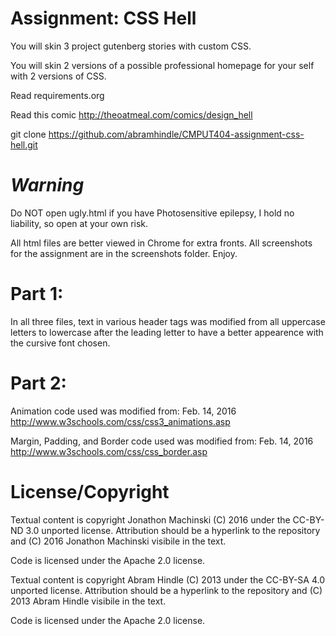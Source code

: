 Assignment: CSS Hell
====================

You will skin 3 project gutenberg stories with custom CSS.

You will skin 2 versions of a possible professional homepage for your
self with 2 versions of CSS.

Read requirements.org

Read this comic http://theoatmeal.com/comics/design_hell

git clone https://github.com/abramhindle/CMPUT404-assignment-css-hell.git

***Warning***
=================

Do NOT open ugly.html if you have Photosensitive epilepsy, I hold no liability, 
so open at your own risk.

All html files are better viewed in Chrome for extra fronts. All screenshots for
 the assignment are in the screenshots folder. Enjoy.

Part 1:
=================

In all three files, text in various header tags was modified from all 
uppercase letters to lowercase after the leading letter to have a better
appearence with the cursive font chosen.

Part 2:
=================

Animation code used was modified from:
Feb. 14, 2016
http://www.w3schools.com/css/css3_animations.asp

Margin, Padding, and Border code used was modified from:
Feb. 14, 2016
http://www.w3schools.com/css/css_border.asp

License/Copyright
=================

Textual content is copyright Jonathon Machinski (C) 2016 under the CC-BY-ND
3.0 unported license. Attribution should be a hyperlink to the
repository and (C) 2016 Jonathon Machinski visibile in the text.

Code is licensed under the Apache 2.0 license.

Textual content is copyright Abram Hindle (C) 2013 under the CC-BY-SA
4.0 unported license. Attribution should be a hyperlink to the
repository and (C) 2013 Abram Hindle visibile in the text.

Code is licensed under the Apache 2.0 license.


